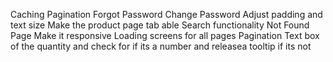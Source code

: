 Caching
Pagination
Forgot Password
Change Password
Adjust padding and text size
Make the product page tab able
Search functionality
Not Found Page
Make it responsive
Loading screens for all pages
Pagination
Text box of the quantity and check for if its a number and releasea tooltip if its not